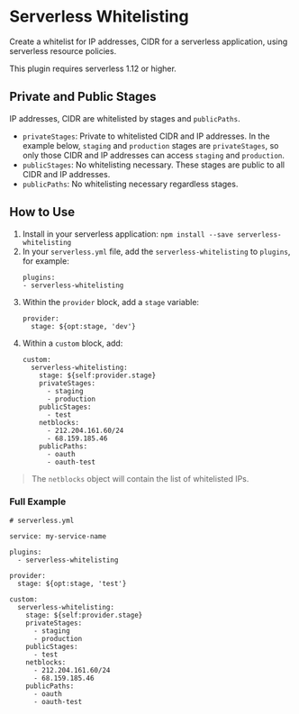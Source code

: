 # Serverless Whitelisting

Create a whitelist for IP addresses, CIDR for a serverless application, using serverless resource policies.

This plugin requires serverless 1.12 or higher.

## Private and Public Stages

IP addresses, CIDR are whitelisted by stages and `publicPaths`.

- `privateStages`: Private to whitelisted CIDR and IP addresses. In the example below, `staging` and `production` stages are `privateStages`, so only those CIDR and IP addresses can access `staging` and `production`.
- `publicStages`: No whitelisting necessary. These stages are public to all CIDR and IP addresses.
- `publicPaths`: No whitelisting necessary regardless stages.

## How to Use

1. Install in your serverless application: `npm install --save serverless-whitelisting`
2. In your `serverless.yml` file, add the `serverless-whitelisting` to `plugins`, for example:
   ```
   plugins:
   - serverless-whitelisting
   ```
3. Within the `provider` block, add a `stage` variable:
   ```
   provider:
     stage: ${opt:stage, 'dev'}
   ```
4. Within a `custom` block, add:
   ```
   custom:
     serverless-whitelisting:
       stage: ${self:provider.stage}
       privateStages:
         - staging
         - production
       publicStages:
         - test
       netblocks:
         - 212.204.161.60/24
         - 68.159.185.46
       publicPaths:
         - oauth
         - oauth-test
   ```

> The `netblocks` object will contain the list of whitelisted IPs.

### Full Example

```
# serverless.yml

service: my-service-name

plugins:
  - serverless-whitelisting

provider:
  stage: ${opt:stage, 'test'}

custom:
  serverless-whitelisting:
    stage: ${self:provider.stage}
    privateStages:
      - staging
      - production
    publicStages:
      - test
    netblocks:
      - 212.204.161.60/24
      - 68.159.185.46
    publicPaths:
      - oauth
      - oauth-test
```
